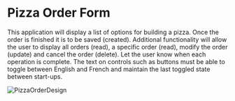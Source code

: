 # Pizza Order Form

This application will display a list of options for building a pizza. Once the order is finished it is to be saved (created). Additional
functionality will allow the user to display all orders (read), a specific order (read), modify the order (update) and cancel the order
(delete). Let the user know when each operation is complete. The text on controls such as buttons must be able to toggle between
English and French and maintain the last toggled state between start-ups.


![PizzaOrderDesign](https://user-images.githubusercontent.com/97715354/227098160-2ea52b20-e49f-46c5-bce5-a08051a27b8d.png)
